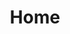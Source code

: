---
home: true
icon: home
title: Home
footer: '
<a href="https://vuepress.vuejs.org/"><img src="https://img.shields.io/badge/VuePress-2.0.0-brightgreen?style=flat&logo=vue.js" alt=\"VuePress"></a> <a href="https://github.com/vuepress-theme-hope/vuepress-theme-hope"><img src="https://img.shields.io/badge/Theme-Hope-3eaf7c?style=flat" alt="Theme"></a> <a href="https://vercel.com/"><img src="https://img.shields.io/badge/Vercel-gray?style=flat&logo=vercel" alt="Vercel"></a><br>
<b>Site Maker: <a href="https://twitter.com/MuFeng086">MuFeng086</a> | Background illust: <a href="https://space.bilibili.com/1203140540">阿巴Abba_</a></b>'
bgImage: https://pic.mufeng086.com/i/2023/09/22/ixv1yn.webp
bgImageStyle:
  background-attachment: fixed
heroFullScreen: true
heroImage: https://pic.mufeng086.com/i/2023/09/22/125oyrg.png
heroText: Muhuishe (木绘社)
tagline: A doujin animation production team composed of fans of Takagi-san.
actions:
  - text: About us
    link: ./about/
    icon: book

  - text: ↗️
    link: .
    icon: language

  - text: Contact
    link: ./about/contact
    icon: fa-solid fa-sitemap

---